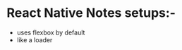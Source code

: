


# React Native Notes setups:-

- <View> uses flexbox by default 
- <ActivityIndicator> like a loader

































